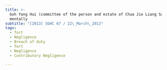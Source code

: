 ```yaml
---
title: >-
  Goh Yang Hui (committee of the person and estate of Chua Jie Liang Samuel,
  mentally
subtitle: "[2013] SGHC 67 / 22\_March\_2013"
tags:
  - Tort
  - Negligence
  - Breach of duty
  - Tort
  - Negligence
  - Contributory Negligence

---
```


